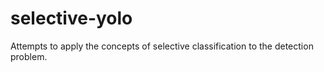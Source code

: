 # selective-yolo
Attempts to apply the concepts of selective classification to the detection problem.
